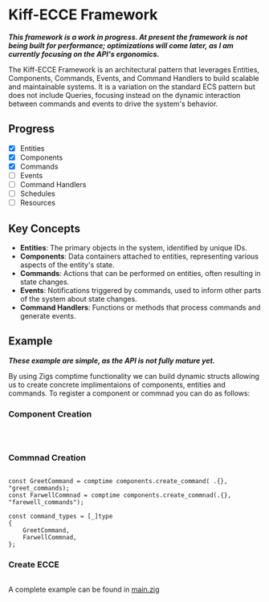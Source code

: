 # Kiff-ECCE Framework

***This framework is a work in progress. At present the framework is not being built for performance; optimizations will come later, as I am currently focusing on the API's ergonomics.***

The Kiff-ECCE Framework is an architectural pattern that leverages Entities, Components, Commands, Events, and Command Handlers to build scalable and maintainable systems. It is a variation on the standard ECS pattern but does not include Queries, focusing instead on the dynamic interaction between commands and events to drive the system's behavior.

## Progress

- [x] Entities
- [x] Components
- [x] Commands
- [ ] Events
- [ ] Command Handlers
- [ ] Schedules
- [ ] Resources

## Key Concepts

- **Entities**: The primary objects in the system, identified by unique IDs.
- **Components**: Data containers attached to entities, representing various aspects of the entity's state.
- **Commands**: Actions that can be performed on entities, often resulting in state changes.
- **Events**: Notifications triggered by commands, used to inform other parts of the system about state changes.
- **Command Handlers**: Functions or methods that process commands and generate events.

## Example
 
***These example are simple, as the API is not fully mature yet.***

By using Zigs comptime functionality we can build dynamic structs allowing us to create concrete implimentaions of components, entities and commands. To register a component or commnad you can do as follows:

### Component Creation

```zig



```

### Commnad Creation

```zig

const GreetCommand = comptime components.create_command( .{}, "greet_commands);
const FarwellCommnad = comptime components.create_commnad(.{}, "farewell_commands");

const command_types = [_]type 
{
    GreetCommand,
    FarwellCommnad,
};

```

### Create ECCE
```zig

```

A complete example can be found in [main.zig](https://github.com/kiffpuppygames/kiff-ECCE/blob/master/src/main.zig)


